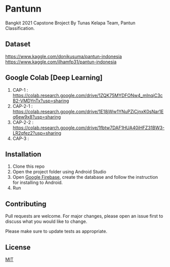 # Pantunn

Bangkit 2021 Capstone Broject By Tunas Kelapa Team, Pantun Classification.

## Dataset
https://www.kaggle.com/donikusuma/pantun-indonesia
https://www.kaggle.com/ilhamfp31/pantun-indonesia

## Google Colab [Deep Learning]
1. CAP-1    : https://colab.research.google.com/drive/1ZQK75MYDFONw4_mInqiC3cB2-VMDYnTx?usp=sharing
2. CAP-2-1  : https://colab.research.google.com/drive/1E18jWw1YNuPZiCjnxK0sNar1Eq6ew9x8?usp=sharing
3. CAP-2-2  : https://colab.research.google.com/drive/1fbtw7DAF1HUA40iHFZ31BW3-LR2qfez2?usp=sharing
4. CAP-3    : 

## Installation

1. Clone this repo
2. Open the project folder using Android Studio
3. Open [Google Firebase](firebase.google.com), create the database and follow the instruction for installing to Android.
4. Run

## Contributing
Pull requests are welcome. For major changes, please open an issue first to discuss what you would like to change.

Please make sure to update tests as appropriate.

## License
[MIT](https://choosealicense.com/licenses/mit/)
